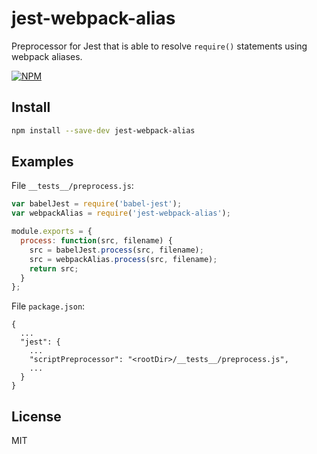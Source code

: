 # jest-webpack-alias

Preprocessor for Jest that is able to resolve `require()` statements using webpack aliases.

[![NPM](https://nodei.co/npm/jest-webpack-alias.png)](https://nodei.co/npm/jest-webpack-alias/)

## Install

```sh
npm install --save-dev jest-webpack-alias
```

## Examples

File `__tests__/preprocess.js`:

```js
var babelJest = require('babel-jest');
var webpackAlias = require('jest-webpack-alias');

module.exports = {
  process: function(src, filename) {
    src = babelJest.process(src, filename);
    src = webpackAlias.process(src, filename);
    return src;
  }
};
```

File `package.json`:

```
{
  ...
  "jest": {
    ...
    "scriptPreprocessor": "<rootDir>/__tests__/preprocess.js",
    ...
  }
}
```

## License

MIT
